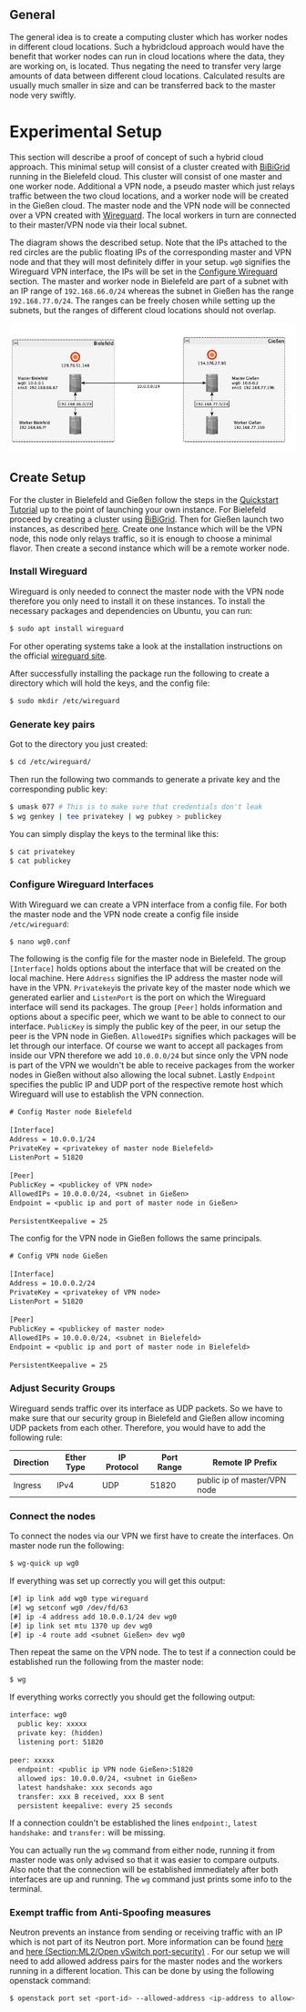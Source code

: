 ## General

The general idea is to create a computing cluster which has worker nodes in 
different cloud locations. Such a hybridcloud approach would have the benefit
that worker nodes can run in cloud locations where the data, they are working
on, is located. Thus negating the need to transfer very large amounts of data
between different cloud locations. Calculated results are usually much smaller
in size and can be transferred back to the master node very swiftly.


# Experimental Setup

This section will describe a proof of concept of such a hybrid cloud 
approach. This minimal setup will consist of a cluster created with 
[BiBiGrid](https://github.com/BiBiServ/bibigrid) running in the Bielefeld cloud.
This cluster will consist of one master and
one worker node. Additional a VPN node, a pseudo master which just relays
traffic between the two cloud locations, and a worker node will be created
in the Gießen cloud. The master node and the VPN node will be connected
over a VPN created with [Wireguard](https://www.wireguard.com/). The local 
workers in turn are connected to their master/VPN node via their local subnet.


The diagram shows the described setup. Note that the IPs attached to the red
circles are the public floating IPs of the corresponding master and VPN node
and that they will most definitely differ in your setup. `wg0` signifies
the Wireguard VPN interface, the IPs will be set in the
[Configure Wireguard](#configure-wireguard-interfaces) section.
The master and worker node in Bielefeld are part of a subnet with an IP range of
`192.168.66.0/24` whereas the subnet in Gießen has the range `192.168.77.0/24`.
The ranges can be freely chosen while setting up the subnets, but the ranges of
different cloud locations should not overlap.

![proof_of_concept_setup_diagram](imgs/setup.png)


## Create Setup
For the cluster in Bielefeld and Gießen follow the steps in the 
[Quickstart Tutorial](https://cloud.denbi.de/wiki/quickstart/) up to the point of
launching your own instance. For Bielefeld proceed by creating a cluster using
[BiBiGrid](https://github.com/BiBiServ/bibigrid). Then for Gießen launch two
instances, as described 
[here](https://cloud.denbi.de/wiki/quickstart/#launching-an-instance). Create
one Instance which will be the VPN node, this node only relays traffic, so it 
is enough to choose a minimal flavor. Then create a second instance which will be
a remote worker node.


### Install Wireguard

Wireguard is only needed to connect the master node with the VPN node therefore you
only need to install it on these instances. To install the necessary packages and dependencies on Ubuntu,
you can run:

~~~BASH
$ sudo apt install wireguard
~~~

For other operating systems take a look at the installation instructions
on the official [wireguard site](https://www.wireguard.com/install/).

After successfully installing the package run the following to create a directory 
which will hold the keys, and the config file:

~~~BASH
$ sudo mkdir /etc/wireguard
~~~


### Generate key pairs

Got to the directory you just created:
~~~BASH
$ cd /etc/wireguard/
~~~

Then run the following two commands to generate a private key and the
corresponding public key:

~~~BASH
$ umask 077 # This is to make sure that credentials don't leak
$ wg genkey | tee privatekey | wg pubkey > publickey
~~~

You can simply display the keys to the terminal like this:

~~~BASH
$ cat privatekey
$ cat publickey
~~~


### Configure Wireguard Interfaces

With Wireguard we can create a VPN interface from a config file. 
For both the master node and the VPN node create a config file inside
`/etc/wireguard`:

~~~BASH
$ nano wg0.conf
~~~

The following is the config file for the master node in Bielefeld.
The group `[Interface]` holds options about the interface that will be created
on the local machine. Here `Address` signifies the IP address the master node will
have in the VPN. `Privatekey`is the private key of the master node which we
generated earlier and `ListenPort` is the port on which the Wireguard interface
will send its packages. The group `[Peer]` holds information and options about
a specific peer, which we want to be able to connect to our interface. 
`PublicKey` is simply the public key of the peer, in our setup the peer is the 
VPN node in Gießen. `AllowedIPs` signifies which packages will be let through
our interface. Of course we want to accept all packages from inside our VPN
therefore we add `10.0.0.0/24` but since only the VPN node is part of the VPN
we wouldn't be able to receive packages from the worker nodes in Gießen without
also allowing the local subnet. Lastly `Endpoint` specifies the public IP and UDP 
port of the respective remote host which Wireguard will use to establish the
VPN connection.


~~~
# Config Master node Bielefeld

[Interface]
Address = 10.0.0.1/24
PrivateKey = <privatekey of master node Bielefeld>
ListenPort = 51820

[Peer]
PublicKey = <publickey of VPN node>
AllowedIPs = 10.0.0.0/24, <subnet in Gießen>
Endpoint = <public ip and port of master node in Gießen>

PersistentKeepalive = 25
~~~

The config for the VPN node in Gießen follows the same principals.
~~~
# Config VPN node Gießen

[Interface]
Address = 10.0.0.2/24
PrivateKey = <privatekey of VPN node>
ListenPort = 51820

[Peer]
PublicKey = <publickey of master node>
AllowedIPs = 10.0.0.0/24, <subnet in Bielefeld>
Endpoint = <public ip and port of master node in Bielefeld>

PersistentKeepalive = 25
~~~


### Adjust Security Groups

Wireguard sends traffic over its interface as UDP packets. So we have to make
sure that our security group in Bielefeld and Gießen allow incoming UDP packets
from each other. Therefore, you would have to add the following rule:

| Direction | Ether Type | IP Protocol | Port Range | Remote IP Prefix |
|-----------|------------|-------------|------------|------------------| 
| Ingress   | IPv4       | UDP         | 51820      | public ip of master/VPN node|

### Connect the nodes

To connect the nodes via our VPN we first have to create the interfaces.
On master node run the following:

~~~BASH
$ wg-quick up wg0
~~~

If everything was set up correctly you will get this output:

~~~
[#] ip link add wg0 type wireguard
[#] wg setconf wg0 /dev/fd/63
[#] ip -4 address add 10.0.0.1/24 dev wg0
[#] ip link set mtu 1370 up dev wg0
[#] ip -4 route add <subnet Gießen> dev wg0
~~~

Then repeat the same on the VPN node.
The to test if a connection could be established run the following from
the master node:

~~~BASH
$ wg
~~~

If everything works correctly you should get the following output:

~~~
interface: wg0
  public key: xxxxx
  private key: (hidden)
  listening port: 51820

peer: xxxxx
  endpoint: <public ip VPN node Gießen>:51820
  allowed ips: 10.0.0.0/24, <subnet in Gießen>
  latest handshake: xxx seconds ago
  transfer: xxx B received, xxx B sent
  persistent keepalive: every 25 seconds
~~~

If a connection couldn't be established the lines `endpoint:`,
`latest handshake:` and `transfer:` will be missing.

You can actually run the `wg` command from either node, running it from
master node was only advised so that it was easier to compare outputs. Also note
that the connection will be established immediately after both interfaces are
up and running. The `wg` command just prints some info to the terminal.


### Exempt traffic from Anti-Spoofing measures

Neutron prevents an instance from sending or receiving traffic with an IP
which is not part of its Neutron port. More information can be found
[here](https://www.packetcoders.io/openstack-neutron-port-security-explained/)
and [here (Section:ML2/Open vSwitch port-security)](https://www.redhat.com/en/blog/whats-coming-openstack-networking-kilo-release)
.
For our setup we will need to add allowed address pairs for the master nodes
and the workers running in a different location. This can be done by using the
following openstack command:

~~~BASH
$ openstack port set <port-id> --allowed-address <ip-address to allow>
~~~






